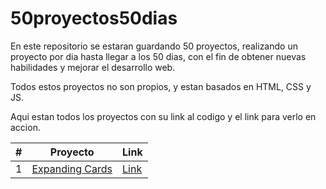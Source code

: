 # 50proyectos50dias
En este repositorio se estaran guardando 50 proyectos, realizando un proyecto por dia hasta llegar a los 50 dias, con el fin de obtener nuevas habilidades y mejorar el desarrollo web.

Todos estos proyectos no son propios, y estan basados en HTML, CSS y JS.

Aqui estan todos los proyectos con su link al codigo y el link para verlo en accion.

|#|Proyecto|Link|
|-|--------|----|
|1|[Expanding Cards](https://github.com/sebudea/50proyectos50dias/tree/main/1_ExpandingCards)|[Link](https://sebudea.github.io/50proyectos50dias/1_ExpandingCards/index.html)|